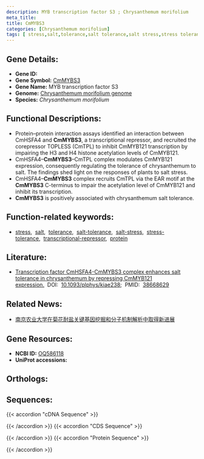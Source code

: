 ```yaml
---
description: MYB transcription factor S3 ; Chrysanthemum morifolium
meta_title:
title: CmMYBS3
categories: [Chrysanthemum morifolium]
tags: [ stress,salt,tolerance,salt tolerance,salt stress,stress tolerance,transcriptional repressor,protein ]
---
```


## Gene Details:
- **Gene ID:** []()
- **Gene Symbol:** <u>CmMYBS3</u>
- **Gene Name:** MYB transcription factor S3
- **Genome:** [Chrysanthemum morifolium genome](http://210.22.121.250:8880/asteraceae/download/downloadPage)
- **Species:** *Chrysanthemum morifolium*

## Functional Descriptions:
   - Protein–protein interaction assays identified an interaction between CmHSFA4 and **CmMYBS3**, a transcriptional repressor, and recruited the corepressor TOPLESS (CmTPL) to inhibit CmMYB121 transcription by impairing the H3 and H4 histone acetylation levels of CmMYB121.
   - CmHSFA4–**CmMYBS3**–CmTPL complex modulates CmMYB121 expression, consequently regulating the tolerance of chrysanthemum to salt. The findings shed light on the responses of plants to salt stress.
   - CmHSFA4–**CmMYBS3** complex recruits CmTPL via the EAR motif at the **CmMYBS3** C-terminus to impair the acetylation level of CmMYB121 and inhibit its transcription.
   - **CmMYBS3** is positively associated with chrysanthemum salt tolerance.

## Function-related keywords:
   - [stress](/tags/stress/),&nbsp;&nbsp;[salt](/tags/salt/),&nbsp;&nbsp;[tolerance](/tags/tolerance/),&nbsp;&nbsp;[salt-tolerance](/tags/salt-tolerance/),&nbsp;&nbsp;[salt-stress](/tags/salt-stress/),&nbsp;&nbsp;[stress-tolerance](/tags/stress-tolerance/),&nbsp;&nbsp;[transcriptional-repressor](/tags/transcriptional-repressor/),&nbsp;&nbsp;[protein](/tags/protein/)

## Literature:
   - [Transcription factor CmHSFA4-CmMYBS3 complex enhances salt tolerance in chrysanthemum by repressing CmMYB121 expression.](https://www.doi.org/10.1093/plphys/kiae238)&nbsp;&nbsp;DOI:&nbsp;&nbsp;[10.1093/plphys/kiae238](https://www.doi.org/10.1093/plphys/kiae238);&nbsp;&nbsp;PMID:&nbsp;&nbsp;[38668629](https://pubmed.ncbi.nlm.nih.gov/38668629/)

## Related News:
   - [南京农业大学在菊花耐盐关键基因挖掘和分子机制解析中取得新进展](https://mp.weixin.qq.com/s?__biz=MzIyOTY2NDYyNQ==&mid=2247598621&idx=4&sn=cca89955ed7e2da848092845d7e28f5e&chksm=e9f2cc57d120bec67309a4dbcca4f132aa16cca6837bddb569bb58c98be575783e9797c63790&scene=27#wechat_redirect)

## Gene Resources:
- **NCBI ID:**  [OQ586118](https://www.ncbi.nlm.nih.gov/search/all/?term=OQ586118)
- **UniProt accessions:**  [](https://www.uniprot.org/uniprotkb//entry)

## Orthologs:

## Sequences:
{{< accordion "cDNA Sequence" >}}

{{< /accordion >}}
{{< accordion "CDS Sequence" >}}

{{< /accordion >}}
{{< accordion "Protein Sequence" >}}

{{< /accordion >}}
